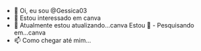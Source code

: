 - 👋 Oi, eu sou @Gessica03
- 👀 Estou interessado em canva 
- 🌱 Atualmente estou atualizando...canva
Estou 💞️ - Pesquisando em...canva
- 📫 Como chegar até mim...

<!---
Gessica031/Gessica031 is a ✨ special ✨ repository because its `README.md` (this file) appears on your GitHub profile.
You can click the Preview link to take a look at your changes.
--->
